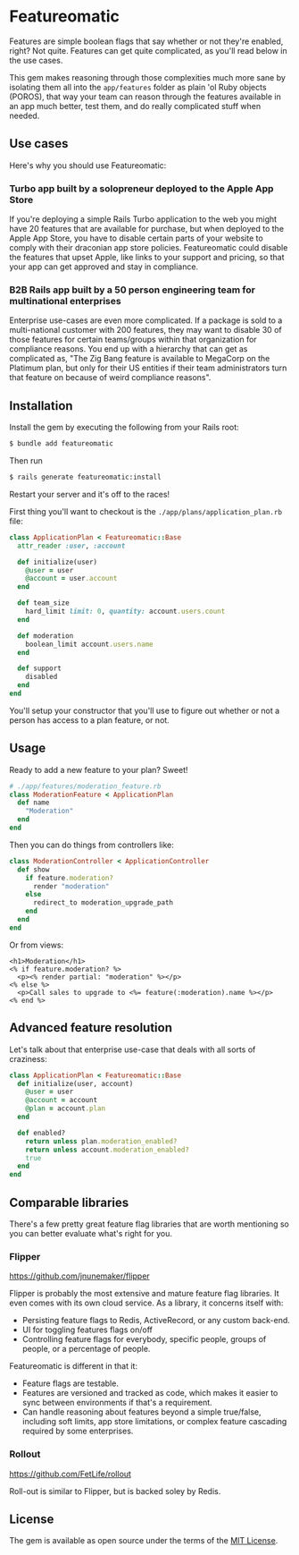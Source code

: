 # Featureomatic

Features are simple boolean flags that say whether or not they're enabled, right? Not quite. Features can get quite complicated, as you'll read below in the use cases.

This gem makes reasoning through those complexities much more sane by isolating them all into the `app/features` folder as plain 'ol Ruby objects (POROS), that way your team can reason through the features available in an app much better, test them, and do really complicated stuff when needed.

## Use cases

Here's why you should use Featureomatic:

### Turbo app built by a solopreneur deployed to the Apple App Store

If you're deploying a simple Rails Turbo application to the web you might have 20 features that are available for purchase, but when deployed to the Apple App Store, you have to disable certain parts of your website to comply with their draconian app store policies. Featureomatic could disable the features that upset Apple, like links to your support and pricing, so that your app can get approved and stay in compliance.

### B2B Rails app built by a 50 person engineering team for multinational enterprises

Enterprise use-cases are even more complicated. If a package is sold to a multi-national customer with 200 features, they may want to disable 30 of those features for certain teams/groups within that organization for compliance reasons. You end up with a hierarchy that can get as complicated as, "The Zig Bang feature is available to MegaCorp on the Platimum plan, but only for their US entities if their team administrators turn that feature on because of weird compliance reasons".

## Installation

Install the gem by executing the following from your Rails root:

```bash
$ bundle add featureomatic
```

Then run

```bash
$ rails generate featureomatic:install
```

Restart your server and it's off to the races!

First thing you'll want to checkout is the `./app/plans/application_plan.rb` file:

```ruby
class ApplicationPlan < Featureomatic::Base
  attr_reader :user, :account

  def initialize(user)
    @user = user
    @account = user.account
  end

  def team_size
    hard_limit limit: 0, quantity: account.users.count
  end

  def moderation
    boolean_limit account.users.name
  end

  def support
    disabled
  end
end
```

You'll setup your constructor that you'll use to figure out whether or not a person has access to a plan feature, or not.

## Usage

Ready to add a new feature to your plan? Sweet!

```ruby
# ./app/features/moderation_feature.rb
class ModerationFeature < ApplicationPlan
  def name
    "Moderation"
  end
end
```

Then you can do things from controllers like:

```ruby
class ModerationController < ApplicationController
  def show
    if feature.moderation?
      render "moderation"
    else
      redirect_to moderation_upgrade_path
    end
  end
end
```

Or from views:

```erb
<h1>Moderation</h1>
<% if feature.moderation? %>
  <p><% render partial: "moderation" %></p>
<% else %>
  <p>Call sales to upgrade to <%= feature(:moderation).name %></p>
<% end %>
```

## Advanced feature resolution

Let's talk about that enterprise use-case that deals with all sorts of craziness:

```ruby
class ApplicationPlan < Featureomatic::Base
  def initialize(user, account)
    @user = user
    @account = account
    @plan = account.plan
  end

  def enabled?
    return unless plan.moderation_enabled?
    return unless account.moderation_enabled?
    true
  end
end
```

## Comparable libraries

There's a few pretty great feature flag libraries that are worth mentioning so you can better evaluate what's right for you.

### Flipper

https://github.com/jnunemaker/flipper

Flipper is probably the most extensive and mature feature flag libraries. It even comes with its own cloud service. As a library, it concerns itself with:

* Persisting feature flags to Redis, ActiveRecord, or any custom back-end.
* UI for toggling features flags on/off
* Controlling feature flags for everybody, specific people, groups of people, or a percentage of people.

Featureomatic is different in that it:

* Feature flags are testable.
* Features are versioned and tracked as code, which makes it easier to sync between environments if that's a requirement.
* Can handle reasoning about features beyond a simple true/false, including soft limits, app store limitations, or complex feature cascading required by some enterprises.

### Rollout

https://github.com/FetLife/rollout

Roll-out is similar to Flipper, but is backed soley by Redis.

## License

The gem is available as open source under the terms of the [MIT License](https://opensource.org/licenses/MIT).
